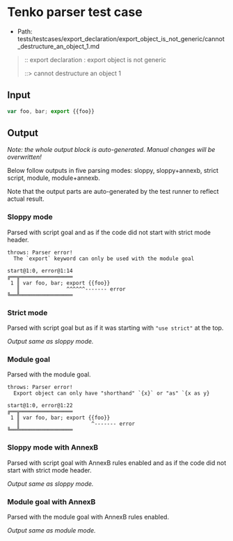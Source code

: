 # Tenko parser test case

- Path: tests/testcases/export_declaration/export_object_is_not_generic/cannot_destructure_an_object_1.md

> :: export declaration : export object is not generic
>
> ::> cannot destructure an object 1

## Input

`````js
var foo, bar; export {{foo}}
`````

## Output

_Note: the whole output block is auto-generated. Manual changes will be overwritten!_

Below follow outputs in five parsing modes: sloppy, sloppy+annexb, strict script, module, module+annexb.

Note that the output parts are auto-generated by the test runner to reflect actual result.

### Sloppy mode

Parsed with script goal and as if the code did not start with strict mode header.

`````
throws: Parser error!
  The `export` keyword can only be used with the module goal

start@1:0, error@1:14
╔══╦═════════════════
 1 ║ var foo, bar; export {{foo}}
   ║               ^^^^^^------- error
╚══╩═════════════════

`````

### Strict mode

Parsed with script goal but as if it was starting with `"use strict"` at the top.

_Output same as sloppy mode._

### Module goal

Parsed with the module goal.

`````
throws: Parser error!
  Export object can only have "shorthand" `{x}` or "as" `{x as y}

start@1:0, error@1:22
╔══╦═════════════════
 1 ║ var foo, bar; export {{foo}}
   ║                       ^------- error
╚══╩═════════════════

`````

### Sloppy mode with AnnexB

Parsed with script goal with AnnexB rules enabled and as if the code did not start with strict mode header.

_Output same as sloppy mode._

### Module goal with AnnexB

Parsed with the module goal with AnnexB rules enabled.

_Output same as module mode._
